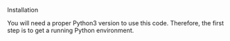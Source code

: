 Installation

You will need a proper Python3 version to use this code. Therefore, the first step is to get a running Python environment.

